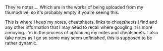 They're notes.... Which are in the works of being uploaded from my thumbdrive, so it's probably empty if you're seeing this.

This is where I keep my notes, cheatsheets, links to cheatsheets I find and any other information that I may need to recall where googling it is more annoying.
I'm in the process of uploading my notes and cheatsheets. I also take notes as I go so some may seem unfinished, this is supposed to be rather dynamic.
